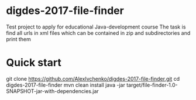 # digdes-2017-file-finder
Test project to apply for educational Java-development course
The task is find all urls in xml files which can be contained in zip and subdirectories and print them

# Quick start
git clone https://github.com/AlexIvchenko/digdes-2017-file-finder.git
cd digdes-2017-file-finder
mvn clean install
java -jar target/file-finder-1.0-SNAPSHOT-jar-with-dependencies.jar

